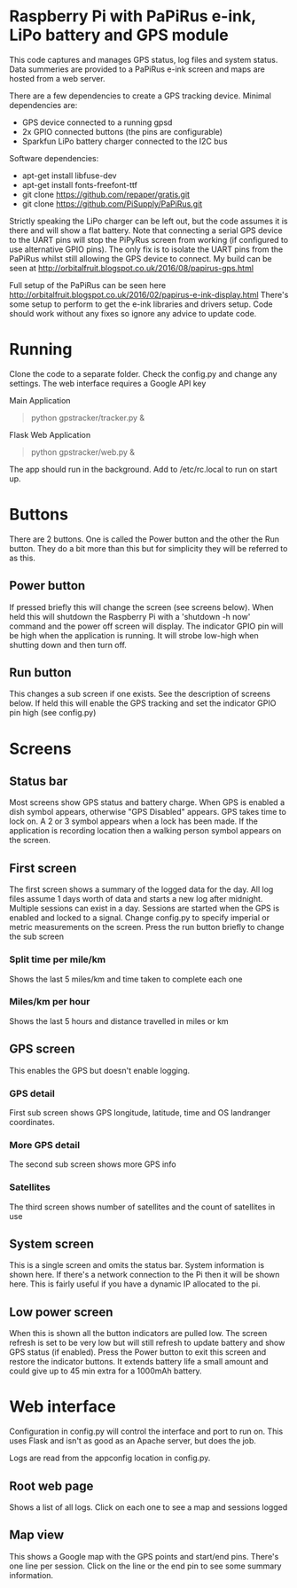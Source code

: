 # Raspberry Pi with PaPiRus e-ink, LiPo battery and GPS module

This code captures and manages GPS status, log files and system status.
Data summeries are provided to a PaPiRus e-ink screen and maps are hosted from a web server.

There are a few dependencies to create a GPS tracking device.
Minimal dependencies are:
* GPS device connected to a running gpsd
* 2x GPIO connected buttons (the pins are configurable)
* Sparkfun LiPo battery charger connected to the I2C bus

Software dependencies:
* apt-get install libfuse-dev
* apt-get install fonts-freefont-ttf
* git clone https://github.com/repaper/gratis.git
* git clone https://github.com/PiSupply/PaPiRus.git

Strictly speaking the LiPo charger can be left out, but the code assumes it is there and will show a flat battery.
Note that connecting a serial GPS device to the UART pins will stop the PiPyRus screen from working (if configured to use alternative GPIO pins).
The only fix is to isolate the UART pins from the PaPiRus whilst still allowing the GPS device to connect.
My build can be seen at http://orbitalfruit.blogspot.co.uk/2016/08/papirus-gps.html

Full setup of the PaPiRus can be seen here http://orbitalfruit.blogspot.co.uk/2016/02/papirus-e-ink-display.html
There's some setup to perform to get the e-ink libraries and drivers setup. Code should work without any fixes so ignore any advice to update code.

# Running

Clone the code to a separate folder.
Check the config.py and change any settings. The web interface requires a Google API key

Main Application
> python gpstracker/tracker.py &

Flask Web Application
> python gpstracker/web.py &

The app should run in the background. Add to /etc/rc.local to run on start up.

# Buttons
There are 2 buttons. One is called the Power button and the other the Run button.
They do a bit more than this but for simplicity they will be referred to as this.
## Power button
If pressed briefly this will change the screen (see screens below).
When held this will shutdown the Raspberry Pi with a 'shutdown -h now' command and the power off screen will display.
The indicator GPIO pin will be high when the application is running. It will strobe low-high when shutting down and then turn off.
## Run button
This changes a sub screen if one exists. See the description of screens below.
If held this will enable the GPS tracking and set the indicator GPIO pin high (see config.py)

# Screens

## Status bar
Most screens show GPS status and battery charge.
When GPS is enabled a dish symbol appears, otherwise "GPS Disabled" appears.
GPS takes time to lock on. A 2 or 3 symbol appears when a lock has been made.
If the application is recording location then a walking person symbol appears on the screen. 

## First screen
The first screen shows a summary of the logged data for the day.
All log files assume 1 days worth of data and starts a new log after midnight.
Multiple sessions can exist in a day. Sessions are started when the GPS is enabled and locked to a signal.
Change config.py to specify imperial or metric measurements on the screen.
Press the run button briefly to change the sub screen
### Split time per mile/km
Shows the last 5 miles/km and time taken to complete each one
### Miles/km per hour
Shows the last 5 hours and distance travelled in miles or km

## GPS screen
This enables the GPS but doesn't enable logging.
### GPS detail
First sub screen shows GPS longitude, latitude, time and OS landranger coordinates.
### More GPS detail
The second sub screen shows more GPS info
### Satellites
The third screen shows number of satellites and the count of satellites in use

## System screen
This is a single screen and omits the status bar.
System information is shown here. If there's a network connection to the Pi then it will be shown here. This is fairly useful if you have a dynamic IP allocated to the pi.

## Low power screen
When this is shown all the button indicators are pulled low. The screen refresh is set to be very low but will still refresh to update battery and show GPS status (if enabled).
Press the Power button to exit this screen and restore the indicator buttons.
It extends battery life a small amount and could give up to 45 min extra for a 1000mAh battery.

# Web interface
Configuration in config.py will control the interface and port to run on.
This uses Flask and isn't as good as an Apache server, but does the job.

Logs are read from the appconfig location in config.py.

## Root web page
Shows a list of all logs. Click on each one to see a map and sessions logged

## Map view
This shows a Google map with the GPS points and start/end pins.
There's one line per session.
Click on the line or the end pin to see some summary information. 